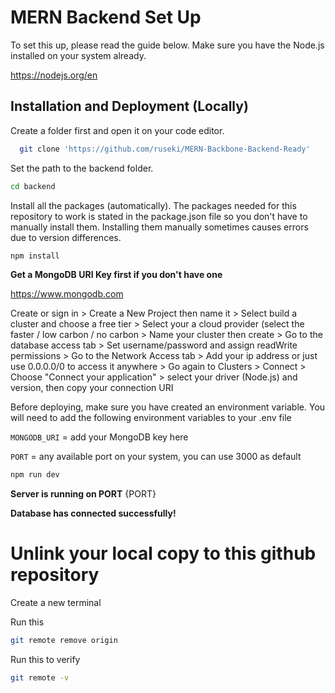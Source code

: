 
# MERN Backend Set Up

To set this up, please read the guide below. Make sure you have the Node.js installed on your system already. 

https://nodejs.org/en


## Installation and Deployment (Locally)

Create a folder first and open it on your code editor.

```bash
  git clone 'https://github.com/ruseki/MERN-Backbone-Backend-Ready'
```

Set the path to the backend folder.
```bash
cd backend
```
    
Install all the packages (automatically). The packages needed for this repository to work is stated in the package.json file so you don't have to manually install them. Installing them manually sometimes causes errors due to version differences.

```bash
npm install
```

**Get a MongoDB URI Key first if you don't have one**

https://www.mongodb.com

Create or sign in > Create a New Project then name it > Select build a cluster and choose a free tier > Select your a cloud provider (select the faster / low carbon / no carbon > Name your cluster then create > Go to the database access tab > Set username/password and assign readWrite permissions > Go to the Network Access tab > Add your ip address or just use 0.0.0.0/0 to access it anywhere > Go again to Clusters > Connect > Choose "Connect your application" > select your driver (Node.js) and version, then copy your connection URI 

Before deploying, make sure you have created an environment variable. 
You will need to add the following environment variables to your .env file

`MONGODB_URI` = add your MongoDB key here

`PORT` = any available port on your system, you can use 3000 as default

```bash
npm run dev
```


**Server is running on PORT** {PORT}

**Database has connected successfully!**

# Unlink your local copy to this github repository

Create a new terminal 

Run this
```bash
git remote remove origin
```

Run this to verify
```bash
git remote -v
```